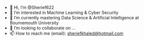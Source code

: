 - 👋 Hi, I’m @Sherief622
- 👀 I’m interested in Machine Learning & Cyber Security
- 🌱 I’m currently mastering Data Science & Artificial Intelligence at Bournemouth University
- 💞️ I’m looking to collaborate on ...
- 📫 How to reach me (email): sheriefkhaled@hotmail.com

<!---
Sherief622/Sherief622 is a ✨ special ✨ repository because its `README.md` (this file) appears on your GitHub profile.
You can click the Preview link to take a look at your changes.
--->
